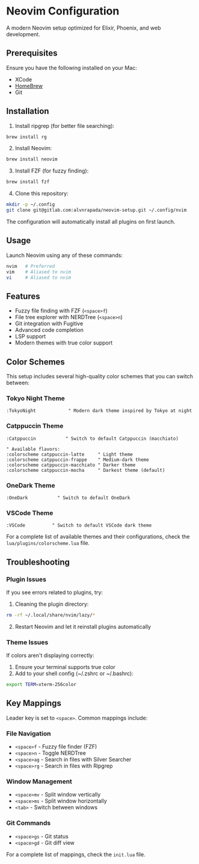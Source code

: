 # Neovim Configuration

A modern Neovim setup optimized for Elixir, Phoenix, and web development.

## Prerequisites

Ensure you have the following installed on your Mac:
- XCode
- [HomeBrew](https://brew.sh)
- Git

## Installation

1. Install ripgrep (for better file searching):
```bash
brew install rg
```

2. Install Neovim:
```bash
brew install neovim
```

3. Install FZF (for fuzzy finding):
```bash
brew install fzf
```

4. Clone this repository:
```bash
mkdir -p ~/.config
git clone git@gitlab.com:alvnrapada/neovim-setup.git ~/.config/nvim
```

The configuration will automatically install all plugins on first launch.

## Usage

Launch Neovim using any of these commands:
```bash
nvim   # Preferred
vim    # Aliased to nvim
vi     # Aliased to nvim
```

## Features

- Fuzzy file finding with FZF (`<space>f`)
- File tree explorer with NERDTree (`<space>n`)
- Git integration with Fugitive
- Advanced code completion
- LSP support
- Modern themes with true color support

## Color Schemes

This setup includes several high-quality color schemes that you can switch between:

### Tokyo Night Theme
```vim
:TokyoNight            " Modern dark theme inspired by Tokyo at night
```

### Catppuccin Theme
```vim
:Catppuccin           " Switch to default Catppuccin (macchiato)

" Available flavors:
:colorscheme catppuccin-latte     " Light theme
:colorscheme catppuccin-frappe    " Medium-dark theme
:colorscheme catppuccin-macchiato " Darker theme
:colorscheme catppuccin-mocha     " Darkest theme (default)
```

### OneDark Theme
```vim
:OneDark           " Switch to default OneDark
```

### VSCode Theme
```vim
:VSCode          " Switch to default VSCode dark theme
```

For a complete list of available themes and their configurations, check the `lua/plugins/colorscheme.lua` file.

## Troubleshooting

### Plugin Issues
If you see errors related to plugins, try:
1. Cleaning the plugin directory:
```bash
rm -rf ~/.local/share/nvim/lazy/*
```

2. Restart Neovim and let it reinstall plugins automatically

### Theme Issues
If colors aren't displaying correctly:
1. Ensure your terminal supports true color
2. Add to your shell config (~/.zshrc or ~/.bashrc):
```bash
export TERM=xterm-256color
```

## Key Mappings

Leader key is set to `<space>`. Common mappings include:

### File Navigation
- `<space>f` - Fuzzy file finder (FZF)
- `<space>n` - Toggle NERDTree
- `<space>ag` - Search in files with Silver Searcher
- `<space>rg` - Search in files with Ripgrep

### Window Management
- `<space>mv` - Split window vertically
- `<space>ms` - Split window horizontally
- `<tab>` - Switch between windows

### Git Commands
- `<space>gs` - Git status
- `<space>gd` - Git diff view

For a complete list of mappings, check the `init.lua` file.
